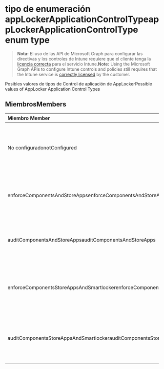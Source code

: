 # <a name="applockerapplicationcontroltype-enum-type"></a><span data-ttu-id="f936d-101">tipo de enumeración appLockerApplicationControlType</span><span class="sxs-lookup"><span data-stu-id="f936d-101">appLockerApplicationControlType enum type</span></span>

> <span data-ttu-id="f936d-102">**Nota:** El uso de las API de Microsoft Graph para configurar las directivas y los controles de Intune requiere que el cliente tenga la [licencia correcta](https://go.microsoft.com/fwlink/?linkid=839381) para el servicio Intune.</span><span class="sxs-lookup"><span data-stu-id="f936d-102">**Note:** Using the Microsoft Graph APIs to configure Intune controls and policies still requires that the Intune service is [correctly licensed](https://go.microsoft.com/fwlink/?linkid=839381) by the customer.</span></span>

<span data-ttu-id="f936d-103">Posibles valores de tipos de Control de aplicación de AppLocker</span><span class="sxs-lookup"><span data-stu-id="f936d-103">Possible values of AppLocker Application Control Types</span></span>
## <a name="members"></a><span data-ttu-id="f936d-104">Miembros</span><span class="sxs-lookup"><span data-stu-id="f936d-104">Members</span></span>
|<span data-ttu-id="f936d-105">Miembro	</span><span class="sxs-lookup"><span data-stu-id="f936d-105">Member</span></span>|<span data-ttu-id="f936d-106">Valor</span><span class="sxs-lookup"><span data-stu-id="f936d-106">Value</span></span>|<span data-ttu-id="f936d-107">Descripción</span><span class="sxs-lookup"><span data-stu-id="f936d-107">Description</span></span>|
|:---|:---|:---|
|<span data-ttu-id="f936d-108">No configurado</span><span class="sxs-lookup"><span data-stu-id="f936d-108">notConfigured</span></span>|<span data-ttu-id="f936d-109">0</span><span class="sxs-lookup"><span data-stu-id="f936d-109">0</span></span>|<span data-ttu-id="f936d-110">Valor predeterminado de dispositivo, no se ha seleccionado ningún tipo de Control de la aplicación.</span><span class="sxs-lookup"><span data-stu-id="f936d-110">Device default value, no Application Control type selected.</span></span>|
|<span data-ttu-id="f936d-111">enforceComponentsAndStoreApps</span><span class="sxs-lookup"><span data-stu-id="f936d-111">enforceComponentsAndStoreApps</span></span>|<span data-ttu-id="f936d-112">1</span><span class="sxs-lookup"><span data-stu-id="f936d-112">1</span></span>|<span data-ttu-id="f936d-113">Exigir la aplicación de las aplicaciones de componente y almacenamiento de Windows.</span><span class="sxs-lookup"><span data-stu-id="f936d-113">Enforce Windows component and store apps.</span></span>|
|<span data-ttu-id="f936d-114">auditComponentsAndStoreApps</span><span class="sxs-lookup"><span data-stu-id="f936d-114">auditComponentsAndStoreApps</span></span>|<span data-ttu-id="f936d-115">2</span><span class="sxs-lookup"><span data-stu-id="f936d-115">2</span></span>|<span data-ttu-id="f936d-116">Auditoría de aplicaciones de componente y almacenamiento de Windows.</span><span class="sxs-lookup"><span data-stu-id="f936d-116">Audit Windows component and store apps.</span></span>|
|<span data-ttu-id="f936d-117">enforceComponentsStoreAppsAndSmartlocker</span><span class="sxs-lookup"><span data-stu-id="f936d-117">enforceComponentsStoreAppsAndSmartlocker</span></span>|<span data-ttu-id="f936d-118">3</span><span class="sxs-lookup"><span data-stu-id="f936d-118">3</span></span>|<span data-ttu-id="f936d-119">Exigir la aplicación de componentes de Windows, almacenar aplicaciones y almacén inteligente.</span><span class="sxs-lookup"><span data-stu-id="f936d-119">Enforce Windows components, store apps and smart locker.</span></span>|
|<span data-ttu-id="f936d-120">auditComponentsStoreAppsAndSmartlocker</span><span class="sxs-lookup"><span data-stu-id="f936d-120">auditComponentsStoreAppsAndSmartlocker</span></span>|<span data-ttu-id="f936d-121">4</span><span class="sxs-lookup"><span data-stu-id="f936d-121">4</span></span>|<span data-ttu-id="f936d-122">Componentes de Windows de auditoría, almacenar aplicaciones y almacén inteligente.</span><span class="sxs-lookup"><span data-stu-id="f936d-122">Audit Windows components, store apps and smart locker.</span></span>|



